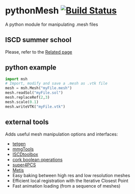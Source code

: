 # pythonMesh [![Build Status](https://travis-ci.org/ISCDtoolbox/pythonMesh.svg?branch=master)](https://travis-ci.org/ISCDtoolbox/pythonMesh)
A python module for manipulating .mesh files

## ISCD summer school
Please, refer to the [Related page](docs/summerschool.md)

## python example
```python
import msh
# Import, modify and save a .mesh as .vtk file
mesh = msh.Mesh("myFile.mesh")
mesh.readSol("myFile.sol")
mesh.replaceRef(2,3)
mesh.scale(0.1)
mesh.writeVTK("myFile.vtk")
```

## external tools
Adds useful mesh manipulation options and interfaces:
* [tetgen](http://wias-berlin.de/software/tetgen/)
* [mmgTools](https://www.mmgtools.org/)
* [ISCDtoolbox](https://github.com/ISCDtoolbox)
* [cork boolean operations](https://github.com/gilbo/cork)
* [super4PCS](https://github.com/nmellado/Super4PCS)
* [Metis](http://glaros.dtc.umn.edu/gkhome/metis/metis/overview)
* Easy baking between high res and low resolution meshes
* Efficient local registration with the Iterative Closest Point
* Fast animation loading (from a sequence of meshes)
